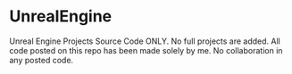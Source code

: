 # UnrealEngine
Unreal Engine Projects Source Code ONLY. No full projects are added.
All code posted on this repo has been made solely by me. No collaboration in any posted code.
